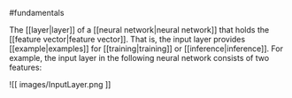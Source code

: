 #fundamentals

The [[layer|layer]] of a [[neural network|neural network]] that
holds the [[feature vector|feature vector]]. That is, the input layer
provides [[example|examples]] for [[training|training]] or
[[inference|inference]]. For example, the input layer in the following
neural network consists of two features:


![[ images/InputLayer.png ]]


